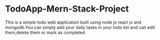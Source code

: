 # TodoApp-Mern-Stack-Project
This is a simple todo web application built using node js react js and mongodb.You can simply add your daily tasks in your todo list and can edit them,delete them or mark as completed.
